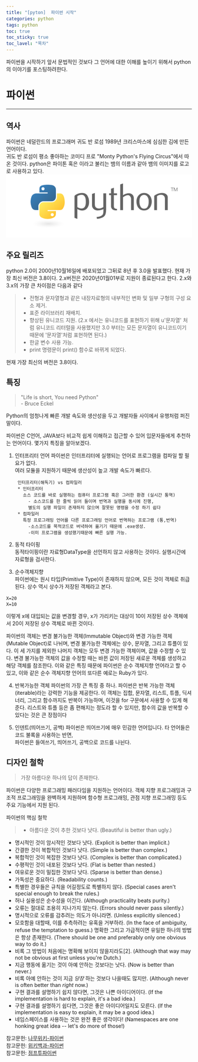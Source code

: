```yaml
---
title: "[pyton]  파이썬 시작"
categories: python
tags: python
toc: true
toc_sticky: true
toc_lavel: "목차"
---
```

파이썬을 시작하기 앞서 문법적인 것보다 그 언어에 대한 이해를 높이기 위해서  python의 이야기를 포스팅하려한다.
# 파이썬
---
## 역사
파이썬은 네덜란드의 프로그래머 귀도 반 로섬 1989년 크리스마스에 심심한 김에 만든언어이다.  
귀도 반 로섬이 평소 좋아하는 코미디 프로 "Monty Python's Flying Circus"에서 따온 것이다. python은 파이톤 혹은 이라고 불리는 뱀의 이름과 같아 뱀의 이미지를 로고로 사용하고 있다.
![이미지](https://github.com/saeyeoni/saeyeoni.github.io/blob/master/_images/python-logo.png?raw=true "repo")

##  주요 릴리즈
python 2.0이 2000년10월16일에 배포되었고 그뒤로 8년 후 3.0을 발표했다. 현재 가장 최신 버전은 3.8이다.
2.x버전은 2020년01월01부로 지원이 종료된다고 한다.
2.x와 3.x의 가장 큰 차이점은 다음과 같다
> * 전형과 문자열형과 같은 내장자료형의 내부적인 변화 및 일부 구형의 구성 요소 제거.
> * 표준 라이브러리 재배치.
> * 향상된 유니코드 지원. (2.x 에서는 유니코드를 표현하기 위해 u'문자열' 처럼 유니코드 리터럴을 사용했지만 3.0 부터는 모든 문자열이 유니코드이기 때문에 '문자열'처럼 표현하면 된다.)
> * 한글 변수 사용 가능.
> * print 명령문이 print() 함수로 바뀌게 되었다.

현재 가장 최신의 버전은 3.8이다.  

## 특징
>"Life is short, You need Python"  
\- Bruce Eckel  

Python의 엄청나게 빠른 개발 속도와 생산성을 두고 개발자들 사이에서 유행처럼 퍼진 말이다.  

파이썬은 C언어, JAVA보다 비교적 쉽게 이해하고 접근할 수 있어 입문자들에게 추천하는 언어이다.
몇가지 특징을 알아보겠다.

1. 인터프리터 언어
파이썬은 인터프리터에 실행되는 언어로 프로그램을 컴파일 할 필요가 없다.  
여러 모듈을 지원하기 때문에 생산성이 높고 개발 속도가 빠르다.  

        인터프리터(해독기) vs 컴파일러
        * 인터프리터
          소스 코드를 바로 실행하는 컴퓨터 프로그램 혹은 그러한 환경 (실시간 통역)
            - 소스코드를 한 줄씩 읽어 들이며 번역과 실행을 동시에 진행,
            별도의 실행 파일이 존재하지 않으며 잘못된 명령을 수정 하기 쉽다
        * 컴파일러
          특정 프로그래밍 언어를 다른 프로그래밍 언어로 번역하는 프로그램 (통,번역)
            -소스코드를 목적코드로 버녁하여 옮기기 때문에 .exe생성.
            -이미 프로그램을 생성했기때문에 빠른 실행 가능.


2. 동적 타이핑  
동적타이핑이란 자료형DataType을 선언하지 않고 사용하는 것이다. 실행시간에 자료형을 검사한다.

3. 순수객체지향  
파이썬에는 원시 타입(Primitive Type)이 존재하지 않으며, 모든 것이 객체로 취급된다. 상수 역시 상수가 저장된 객체라고 본다.
```
X=20
X=10
```  
이렇게 x에 대입되는 값을 변경할 경우, x가 가리키는 대상이 10이 저장된 상수 객체에서 20이 저장된 상수 객체로 바뀐 것이다.  


파이썬의 객체는 변경 불가능한 객체(Immutable Object)와 변경 가능한 객체(Mutable Object)로 나뉘며, 변경 불가능한 객체에는 상수, 문자열, 그리고 튜플이 있다. 이 세 가지를 제외한 나머지 객체는 모두 변경 가능한 객체이며, 값을 수정할 수 있다. 변경 불가능한 객체의 값을 수정할 때는 바뀐 값이 저장된 새로운 객체를 생성하고 해당 객체를 참조한다.
 이와 같은 특징 때문에 파이썬은 순수 객체지향 언어라고 할 수 있고, 이와 같은 순수 객체지향 언어의 또다른 예로는 Ruby가 있다.

4. 반복가능한 객체
파이썬의 가장 큰 특징 중 하나. 파이썬은 반복 가능한 객체(iterable)라는 강력한 기능을 제공한다. 이 객체는 집합, 문자열, 리스트, 튜플, 딕셔너리, 그리고 함수까지도 반복이 가능하며, 이것을 for 구문에서 사용할 수 있게 해준다. 리스트와 튜플 등은 좀 편해지는 정도라 할 수 있지만, 함수의 값을 반복할 수 있다는 것은 큰 장점이다

5. 인덴트(띄어쓰기, 공백)
파이썬은 띄어쓰기에 매우 민감한 언어입니다. 타 언어들은 코드 불록을 사용하는 반면,  
파이썬은 들여쓰기, 띄어쓰기, 공백으로 코드를 나뉜다.


## 디자인 철학
> 가장 아름다운 하나의 답이 존재한다.  

파이썬은 다양한 프로그래밍 패러다임을 지원하는 언어이다. 객체 지향 프로그래밍과 구조적 프로그래밍을 완벽하게 지원하며 함수형 프로그래밍, 관점 지향 프로그래밍 등도 주요 기능에서 지원 된다.

파이썬의 핵심 철학

> * 아름다운 것이 추한 것보다 낫다. (Beautiful is better than ugly.)  
* 명시적인 것이 암시적인 것보다 낫다. (Explicit is better than implicit.)
* 간결한 것이 복합적인 것보다 낫다. (Simple is better than complex.)
* 복합적인 것이 복잡한 것보다 낫다. (Complex is better than complicated.)
* 수평적인 것이 내포된 것보다 낫다. (Flat is better than nested.)
* 여유로운 것이 밀집한 것보다 낫다. (Sparse is better than dense.)
* 가독성은 중요하다. (Readability counts.)
* 특별한 경우들은 규칙을 어길정도로 특별하지 않다. (Special cases aren't special enough to break the rules.)
* 허나 실용성은 순수성을 이긴다. (Although practicality beats purity.)
* 오류는 절대로 조용히 지나가지 않는다. (Errors should never pass silently.)
* 명시적으로 오류를 감추려는 의도가 아니라면. (Unless explicitly silenced.)
* 모호함을 대할때, 이를 추측하려는 유혹을 거부하라. (In the face of ambiguity, refuse the temptation to guess.)
명확한 그리고 가급적이면 유일한 하나의 방법은 항상 존재한다. (There should be one and preferably only one obvious way to do it.)
* 비록 그 방법이 처음에는 명확해 보이지 않을지라도[2]. (Although that way may not be obvious at first unless you're Dutch.)
* 지금 행동에 옮기는 것이 아예 안하는 것보다는 낫다. (Now is better than never.)
* 비록 아예 안하는 것이 지금 *당장* 하는 것보다 나을때도 많지만. (Although never is often better than *right* now.)
* 구현 결과를 설명하기 쉽지 않다면, 그것은 나쁜 아이디어이다. (If the implementation is hard to explain, it's a bad idea.)
* 구현 결과를 설명하기 쉽다면, 그것은 좋은 아이디어일지도 모른다. (If the implementation is easy to explain, it may be a good idea.)
* 네임스페이스를 사용하는 것은 완전 좋은 생각이다! (Namespaces are one honking great idea -- let's do more of those!)


참고문헌: [나무위키-파이썬](https://ko.wikipedia.org/wiki/%ED%8C%8C%EC%9D%B4%EC%8D%AC#cite_note-10)  
참고문헌: [위키백과-파이썬](https://ko.wikipedia.org/wiki/%ED%8C%8C%EC%9D%B4%EC%8D%AC#cite_note-10)  
참고문헌: [점프투파이썬](https://wikidocs.net/book/1)
